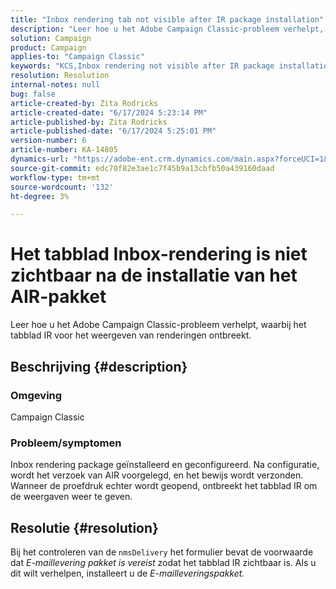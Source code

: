 ```yaml
---
title: "Inbox rendering tab not visible after IR package installation"
description: "Leer hoe u het Adobe Campaign Classic-probleem verhelpt, waarbij het tabblad IR voor het weergeven van renderingen ontbreekt."
solution: Campaign
product: Campaign
applies-to: "Campaign Classic"
keywords: "KCS,Inbox rendering not visible after IR package installation"
resolution: Resolution
internal-notes: null
bug: false
article-created-by: Zita Rodricks
article-created-date: "6/17/2024 5:23:14 PM"
article-published-by: Zita Rodricks
article-published-date: "6/17/2024 5:25:01 PM"
version-number: 6
article-number: KA-14805
dynamics-url: "https://adobe-ent.crm.dynamics.com/main.aspx?forceUCI=1&pagetype=entityrecord&etn=knowledgearticle&id=a3b28443-ce2c-ef11-840a-002248084fbb"
source-git-commit: edc70f82e3ae1c7f45b9a13cbfb50a439160daad
workflow-type: tm+mt
source-wordcount: '132'
ht-degree: 3%

---
```


# Het tabblad Inbox-rendering is niet zichtbaar na de installatie van het AIR-pakket


Leer hoe u het Adobe Campaign Classic-probleem verhelpt, waarbij het tabblad IR voor het weergeven van renderingen ontbreekt.

## Beschrijving {#description}


### <b>Omgeving</b>

Campaign Classic

### <b>Probleem/symptomen</b>

Inbox rendering package geïnstalleerd en geconfigureerd. Na configuratie, wordt het verzoek van AIR voorgelegd, en het bewijs wordt verzonden. Wanneer de proefdruk echter wordt geopend, ontbreekt het tabblad IR om de weergaven weer te geven.


## Resolutie {#resolution}


Bij het controleren van de `nmsDelivery` het formulier bevat de voorwaarde dat *E-maillevering* *pakket is vereist* zodat het tabblad IR zichtbaar is. Als u dit wilt verhelpen, installeert u de *E-mailleveringspakket.*
